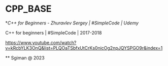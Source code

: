 # CPP_BASE

**C++ for Beginners  - Zhuravlev Sergey | #SimpleCode | Udemy*

C++ for beginners |  #SimpleCode | 2017-2018

https://www.youtube.com/watch?v=kRcbYLK3OnQ&list=PLQOaTSbfxUtCrKs0nicOg2npJQYSPGO9r&index=1

** Sgiman @ 2023
